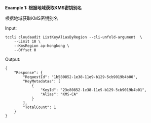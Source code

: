 **Example 1: 根据地域获取KMS密钥别名**

根据地域获取KMS密钥别名

Input: 

```
tccli cloudaudit ListKeyAliasByRegion --cli-unfold-argument  \
    --Limit 10 \
    --KmsRegion ap-hongkong \
    --Offset 0
```

Output: 
```
{
    "Response": {
        "RequestId": "1b580852-1e38-11e9-b129-5cb9019b4b00",
        "KeyMetadatas": [
            {
                "KeyId": "23e80852-1e38-11e9-b129-5cb9019b4b01",
                "Alias": "KMS-CA"
            }
        ],
        "TotalCount": 1
    }
}
```

